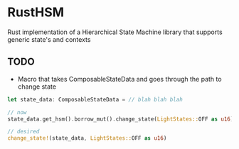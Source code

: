 # RustHSM
Rust implementation of a Hierarchical State Machine library that supports generic state's and contexts

## TODO

* Macro that takes ComposableStateData and goes through the path to change state

```rust
let state_data: ComposableStateData = // blah blah blah

// now
state_data.get_hsm().borrow_mut().change_state(LightStates::OFF as u16)

// desired
change_state!(state_data, LightStates::OFF as u16)
```
